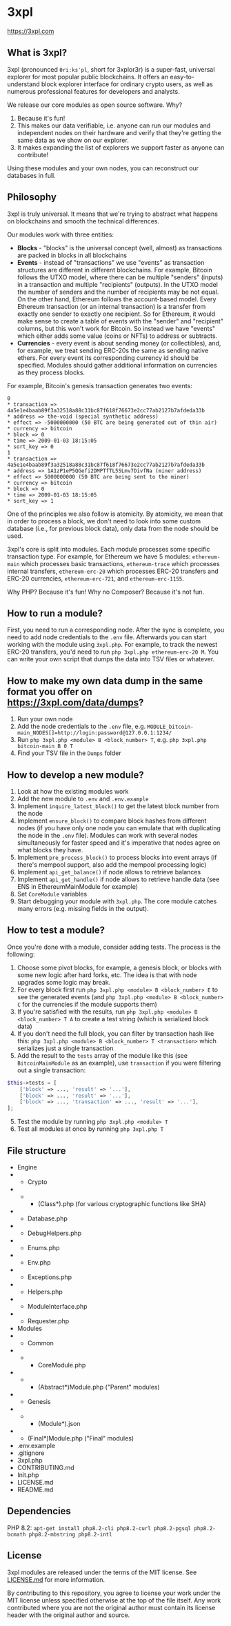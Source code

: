 3xpl
====

https://3xpl.com

What is 3xpl?
-------------

3xpl (pronounced `θriːksˈpl`, short for 3xplor3r) is a super-fast, universal explorer for most popular public blockchains.
It offers an easy-to-understand block explorer interface for ordinary crypto users, as well as numerous professional features for developers and analysts.

We release our core modules as open source software. Why?
1. Because it's fun!
2. This makes our data verifiable, i.e. anyone can run our modules and independent nodes on their hardware and verify that they're getting the same data as we show on our explorer.
3. It makes expanding the list of explorers we support faster as anyone can contribute!

Using these modules and your own nodes, you can reconstruct our databases in full.

Philosophy
----------

3xpl is truly universal. It means that we're trying to abstract what happens on blockchains and smooth the technical differences.

Our modules work with three entities:
* **Blocks** - "blocks" is the universal concept (well, almost) as transactions are packed in blocks in all blockchains
* **Events** - instead of "transactions" we use "events" as transaction structures are different in different blockchains. For example, Bitcoin follows the UTXO model, where there can be multiple "senders" (inputs) in a transaction and multiple "recipients" (outputs). In the UTXO model the number of senders and the number of recipients may be not equal. On the other hand, Ethereum follows the account-based model. Every Ethereum transaction (or an internal transaction) is a transfer from exactly one sender to exactly one recipient. So for Ethereum, it would make sense to create a table of events with the "sender" and "recipient" columns, but this won't work for Bitcoin. So instead we have "events" which either adds some value (coins or NFTs) to address or subtracts.
* **Currencies** - every event is about sending money (or collectibles), and, for example, we treat sending ERC-20s the same as sending native ethers. For every event its corresponding currency id should be specified. Modules should gather additional information on currencies as they process blocks.

For example, Bitcoin's genesis transaction generates two events:
```
0
* transaction => 4a5e1e4baab89f3a32518a88c31bc87f618f76673e2cc77ab2127b7afdeda33b
* address => the-void (special synthetic address)
* effect => -5000000000 (50 BTC are being generated out of thin air)
* currency => bitcoin
* block => 0
* time => 2009-01-03 18:15:05
* sort_key => 0
1
* transaction => 4a5e1e4baab89f3a32518a88c31bc87f618f76673e2cc77ab2127b7afdeda33b
* address => 1A1zP1eP5QGefi2DMPTfTL5SLmv7DivfNa (miner address)
* effect => 5000000000 (50 BTC are being sent to the miner)
* currency => bitcoin
* block => 0
* time => 2009-01-03 18:15:05
* sort_key => 1
```

One of the principles we also follow is atomicity. By atomicity, we mean that in order to process a block, we don't need to look into some custom database (i.e., for previous block data), only data from the node should be used.

3xpl's core is split into modules. Each module processes some specific transaction type. For example, for Ethereum we have 5 modules: `ethereum-main` which processes basic transactions, `ethereum-trace` which processes internal transfers, `ethereum-erc-20` which processes ERC-20 transfers and ERC-20 currencies, `ethereum-erc-721`, and `ethereum-erc-1155`.

Why PHP? Because it's fun! Why no Composer? Because it's not fun.

How to run a module?
--------------------

First, you need to run a corresponding node. After the sync is complete, you need to add node credentials to the `.env` file. Afterwards you can start working with the module using `3xpl.php`. For example, to track the newest ERC-20 transfers, you'd need to run `php 3xpl.php ethereum-erc-20 M`. You can write your own script that dumps the data into TSV files or whatever.

How to make my own data dump in the same format you offer on https://3xpl.com/data/dumps?
-----------------------------------------------------------------------------------------

1. Run your own node
2. Add the node credentials to the `.env` file, e.g. `MODULE_bitcoin-main_NODES[]=http://login:password@127.0.0.1:1234/`
3. Run `php 3xpl.php <module> B <block_number> T`, e.g. `php 3xpl.php bitcoin-main B 0 T`
4. Find your TSV file in the `Dumps` folder

How to develop a new module?
----------------------------

1. Look at how the existing modules work
2. Add the new module to `.env` and `.env.example`
3. Implement `inquire_latest_block()` to get the latest block number from the node
4. Implement `ensure_block()` to compare block hashes from different nodes (if you have only one node you can emulate that with duplicating the node in the `.env` file). Modules can work with several nodes simultaneously for faster speed and it's imperative that nodes agree on what blocks they have.
5. Implement `pre_process_block()` to process blocks into event arrays (if there's mempool support, also add the mempool processing logic)
6. Implement `api_get_balance()` if node allows to retrieve balances
7. Implement `api_get_handle()` if node allows to retrieve handle data (see ENS in EthereumMainModule for example)
8. Set `CoreModule` variables
9. Start debugging your module with `3xpl.php`. The core module catches many errors (e.g. missing fields in the output).

How to test a module?
---------------------

Once you're done with a module, consider adding tests. The process is the following:
1. Choose some pivot blocks, for example, a genesis block, or blocks with some new logic after hard forks, etc. The idea is that with node upgrades some logic may break.
2. For every block first run `php 3xpl.php <module> B <block_number> E` to see the generated events (and `php 3xpl.php <module> B <block_number> C` for the currencies if the module supports them)
3. If you're satisfied with the results, run `php 3xpl.php <module> B <block_number> T A` to create a test string (which is serialized block data)
4. If you don't need the full block, you can filter by transaction hash like this: `php 3xpl.php <module> B <block_number> T <transaction>` which serializes just a single transaction
5. Add the result to the `tests` array of the module like this (see `BitcoinMainModule` as an example), use `transaction` if you were filtering out a single transaction:
```php
$this->tests = [
    ['block' => ..., 'result' => '...'],
    ['block' => ..., 'result' => '...'],
    ['block' => ..., 'transaction' => ..., 'result' => '...'],
];
```
5. Test the module by running `php 3xpl.php <module> T`
6. Test all modules at once by running `php 3xpl.php T`

File structure
--------------

- Engine
- - Crypto
- - - (Class*).php (for various cryptographic functions like SHA)
- - Database.php
- - DebugHelpers.php
- - Enums.php
- - Env.php
- - Exceptions.php
- - Helpers.php
- - ModuleInterface.php
- - Requester.php
- Modules
- - Common
- - - CoreModule.php
- - - (Abstract*)Module.php ("Parent" modules)
- - Genesis
- - - (Module*).json
- - (Final*)Module.php ("Final" modules)
- .env.example
- .gitignore
- 3xpl.php
- CONTRIBUTING.md
- Init.php
- LICENSE.md
- README.md

Dependencies
------------

PHP 8.2:
`apt-get install php8.2-cli php8.2-curl php8.2-pgsql php8.2-bcmath php8.2-mbstring php8.2-intl`

License
-------

3xpl modules are released under the terms of the MIT license.
See [LICENSE.md](LICENSE.md) for more information.

By contributing to this repository, you agree to license your work under the MIT license unless specified otherwise at the top of the file itself.
Any work contributed where you are not the original author must contain its license header with the original author and source.
